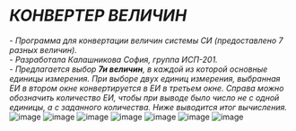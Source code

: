 *КОНВЕРТЕР ВЕЛИЧИН*
========================
*- Программа для конвертации величин системы СИ (предоставлено 7 разных величин). <br/>*
*- Разработала Калашникова София, группа ИСП-201. <br/>*
*- Предлагается выбор **7и величин**, в каждой из которой основные единицы измерения. При выборе двух единиц измерения, выбранная ЕИ в втором окне конвертируется в ЕИ в третьем окне. Справа можно обозначить количество ЕИ, чтобы при выводе было число не с одной единицы, а с заданного количества. Ниже выводится итог вычисления.*
![image](https://user-images.githubusercontent.com/119097996/204081467-51326f49-6da2-4513-a212-12d0f001eb9a.png)
![image](https://user-images.githubusercontent.com/119097996/204081471-cd60e161-4ca4-4269-a117-8796b45300b1.png)
![image](https://user-images.githubusercontent.com/119097996/204081476-679b8ae6-75fa-4501-8adb-dba97221f0e7.png)
![image](https://user-images.githubusercontent.com/119097996/204081480-61a10c47-447c-41fb-9aaf-d1013a73bb7b.png)
![image](https://user-images.githubusercontent.com/119097996/204081492-a436c81f-09d5-480a-925e-3389289636f6.png)
![image](https://user-images.githubusercontent.com/119097996/204081511-e963bc1c-d412-40f9-95f2-473c5aa4e816.png)
![image](https://user-images.githubusercontent.com/119097996/204081515-d876bfa5-0968-4315-b102-9a8d657b0716.png)
